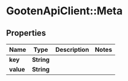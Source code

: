 # GootenApiClient::Meta

## Properties
Name | Type | Description | Notes
------------ | ------------- | ------------- | -------------
**key** | **String** |  | 
**value** | **String** |  | 



